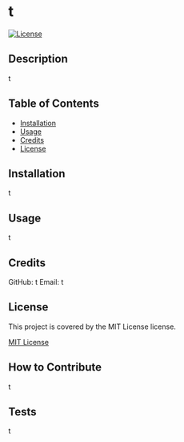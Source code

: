 
  # t

[![License](https://img.shields.io/badge/License-MIT-yellow.svg)](https://opensource.org/licenses/MIT)

## Description
        
t
        
## Table of Contents
        
- [Installation](#installation)
- [Usage](#usage)
- [Credits](#credits)
- [License](#license)
        
## Installation
        
t
        
## Usage
        
t
        
## Credits
        
GitHub: t
Email: t

## License
    
This project is covered by the MIT License license.

[MIT License](https://opensource.org/licenses/MIT)
        
## How to Contribute 

t
        
## Tests
        
t